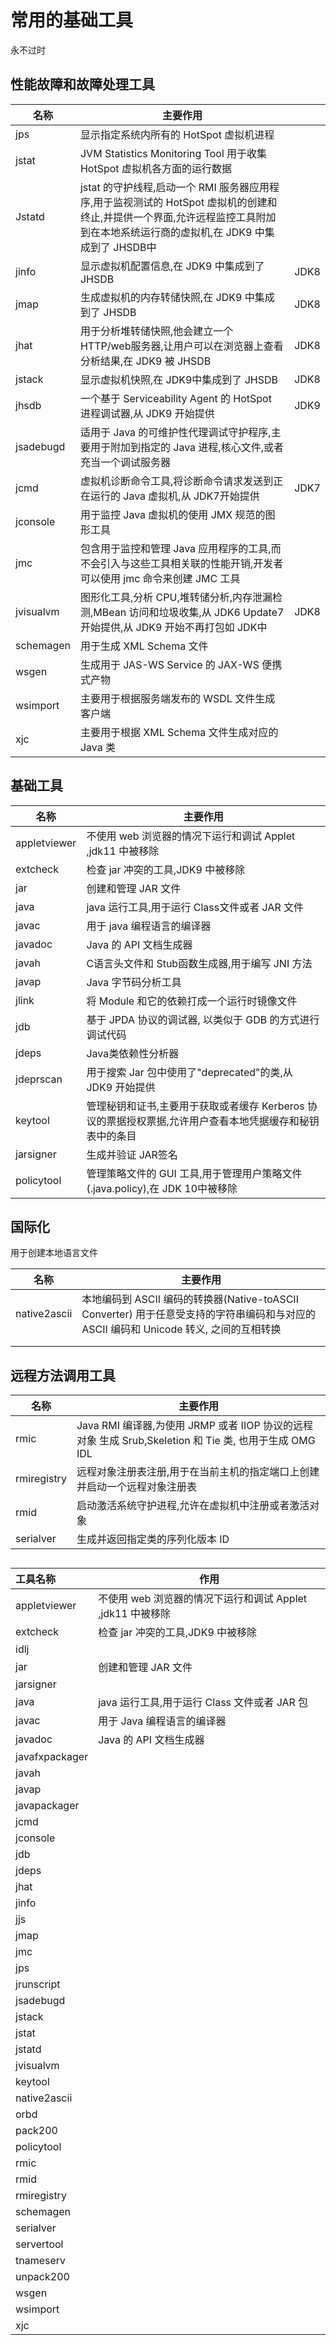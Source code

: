 # 常用的基础工具

永不过时

## 性能故障和故障处理工具

| 名称      | 主要作用                                                     |      |
| --------- | ------------------------------------------------------------ | ---- |
| jps       | 显示指定系统内所有的 HotSpot 虚拟机进程                      |      |
| jstat     | JVM Statistics Monitoring Tool 用于收集 HotSpot 虚拟机各方面的运行数据 |      |
| Jstatd    | jstat 的守护线程,启动一个 RMI 服务器应用程序,用于监视测试的 HotSpot 虚拟机的创建和终止,并提供一个界面,允许远程监控工具附加到在本地系统运行商的虚拟机,在 JDK9 中集成到了 JHSDB中 |      |
| jinfo     | 显示虚拟机配置信息,在 JDK9 中集成到了 JHSDB                  | JDK8 |
| jmap      | 生成虚拟机的内存转储快照,在 JDK9 中集成到了 JHSDB            | JDK8 |
| jhat      | 用于分析堆转储快照,他会建立一个 HTTP/web服务器,让用户可以在浏览器上查看分析结果,在 JDK9 被 JHSDB | JDK8 |
| jstack    | 显示虚拟机快照,在 JDK9中集成到了 JHSDB                       | JDK8 |
| jhsdb     | 一个基于 Serviceability Agent 的 HotSpot 进程调试器,从 JDK9 开始提供 | JDK9 |
| jsadebugd | 适用于 Java 的可维护性代理调试守护程序,主要用于附加到指定的 Java 进程,核心文件,或者充当一个调试服务器 |      |
| jcmd      | 虚拟机诊断命令工具,将诊断命令请求发送到正在运行的 Java 虚拟机,从 JDK7开始提供 | JDK7 |
| jconsole  | 用于监控 Java 虚拟机的使用 JMX 规范的图形工具                |      |
| jmc       | 包含用于监控和管理 Java 应用程序的工具,而不会引入与这些工具相关联的性能开销,开发者可以使用 jmc 命令来创建 JMC 工具 |      |
| jvisualvm | 图形化工具,分析 CPU,堆转储分析,内存泄漏检测,MBean 访问和垃圾收集,从 JDK6 Update7 开始提供,从 JDK9 开始不再打包如 JDK中 | JDK8 |
| schemagen | 用于生成 XML Schema 文件                                     |      |
| wsgen     | 生成用于 JAS-WS Service 的 JAX-WS 便携式产物                 |      |
| wsimport  | 主要用于根据服务端发布的 WSDL 文件生成客户端                 |      |
| xjc       | 主要用于根据 XML Schema 文件生成对应的 Java 类               |      |



## 基础工具			

| 名称         | 主要作用                                                     |
| ------------ | ------------------------------------------------------------ |
| appletviewer | 不使用 web 浏览器的情况下运行和调试 Applet ,jdk11 中被移除   |
| extcheck     | 检查 jar 冲突的工具,JDK9 中被移除                            |
| jar          | 创建和管理 JAR 文件                                          |
| java         | java 运行工具,用于运行 Class文件或者 JAR 文件                |
| javac        | 用于 java 编程语言的编译器                                   |
| javadoc      | Java 的 API 文档生成器                                       |
| javah        | C语言头文件和 Stub函数生成器,用于编写 JNI 方法               |
| javap        | Java 字节码分析工具                                          |
| jlink        | 将 Module 和它的依赖打成一个运行时镜像文件                   |
| jdb          | 基于 JPDA 协议的调试器, 以类似于 GDB 的方式进行调试代码      |
| jdeps        | Java类依赖性分析器                                           |
| jdeprscan    | 用于搜索 Jar 包中使用了"deprecated"的类,从 JDK9 开始提供     |
| keytool      | 管理秘钥和证书,主要用于获取或者缓存 Kerberos 协议的票据授权票据,允许用户查看本地凭据缓存和秘钥表中的条目 |
| jarsigner    | 生成并验证 JAR签名                                           |
| policytool   | 管理策略文件的 GUI 工具,用于管理用户策略文件(.java.policy),在 JDK 10中被移除 |

## 国际化

用于创建本地语言文件

| 名称         | 主要作用                                                     |
| ------------ | ------------------------------------------------------------ |
| native2ascii | 本地编码到 ASCII 编码的转换器(Native-toASCII Converter) 用于任意受支持的字符串编码和与对应的 ASCII 编码和 Unicode 转义, 之间的互相转换 |
|              |                                                              |
|              |                                                              |

## 远程方法调用工具

| 名称        | 主要作用                                                     |
| ----------- | ------------------------------------------------------------ |
| rmic        | Java RMI 编译器,为使用 JRMP 或者 IIOP 协议的远程对象 生成 Srub,Skeletion 和 Tie 类, 也用于生成 OMG IDL |
| rmiregistry | 远程对象注册表注册,用于在当前主机的指定端口上创建并启动一个远程对象注册表 |
| rmid        | 启动激活系统守护进程,允许在虚拟机中注册或者激活对象          |
| serialver   | 生成并返回指定类的序列化版本 ID                              |

## 

| 工具名称       | 作用                                                       |
| :------------- | ---------------------------------------------------------- |
| appletviewer   | 不使用 web 浏览器的情况下运行和调试 Applet ,jdk11 中被移除 |
| extcheck       | 检查 jar 冲突的工具,JDK9 中被移除                          |
| idlj           |                                                            |
| jar            | 创建和管理 JAR 文件                                        |
| jarsigner      |                                                            |
| java           | java 运行工具,用于运行 Class 文件或者 JAR 包               |
| javac          | 用于 Java 编程语言的编译器                                 |
| javadoc        | Java 的 API 文档生成器                                     |
| javafxpackager |                                                            |
| javah          |                                                            |
| javap          |                                                            |
| javapackager   |                                                            |
| jcmd           |                                                            |
| jconsole       |                                                            |
| jdb            |                                                            |
| jdeps          |                                                            |
| jhat           |                                                            |
| jinfo          |                                                            |
| jjs            |                                                            |
| jmap           |                                                            |
| jmc            |                                                            |
| jps            |                                                            |
| jrunscript     |                                                            |
| jsadebugd      |                                                            |
| jstack         |                                                            |
| jstat          |                                                            |
| jstatd         |                                                            |
| jvisualvm      |                                                            |
| keytool        |                                                            |
| native2ascii   |                                                            |
| orbd           |                                                            |
| pack200        |                                                            |
| policytool     |                                                            |
| rmic           |                                                            |
| rmid           |                                                            |
| rmiregistry    |                                                            |
| schemagen      |                                                            |
| serialver      |                                                            |
| servertool     |                                                            |
| tnameserv      |                                                            |
| unpack200      |                                                            |
| wsgen          |                                                            |
| wsimport       |                                                            |
| xjc            |                                                            |



